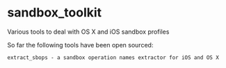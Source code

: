 # sandbox_toolkit

Various tools to deal with OS X and iOS sandbox profiles

So far the following tools have been open sourced:

	extract_sbops - a sandbox operation names extractor for iOS and OS X

